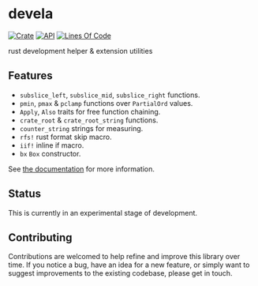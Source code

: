 # devela

[![Crate](https://img.shields.io/crates/v/devela.svg)](https://crates.io/crates/devela)
[![API](https://docs.rs/devela/badge.svg)](https://docs.rs/devela/)
[![Lines Of Code](https://tokei.rs/b1/github/andamira/devela?category=code)](https://github.com/andamira/devela)

rust development helper & extension utilities

## Features

- `subslice_left`, `subslice_mid`, `subslice_right` functions.
- `pmin`, `pmax` & `pclamp` functions over `PartialOrd` values.
- `Apply`, `Also` traits for free function chaining.
- `crate_root` & `crate_root_string` functions.
- `counter_string` strings for measuring.
- `rfs!` rust format skip macro.
- `iif!` inline if macro.
- `bx` `Box` constructor.

See [the documentation](https://docs.rs/devela/) for more information.

## Status

This is currently in an experimental stage of development.

## Contributing

Contributions are welcomed to help refine and improve this library over time.
If you notice a bug, have an idea for a new feature, or simply want to suggest
improvements to the existing codebase, please get in touch.
